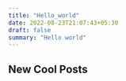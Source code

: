 ```yaml
---
title: "Hello_world"
date: 2022-08-23T21:07:43+05:30
draft: false
summary: "Hello world"
---
```


## New Cool Posts

